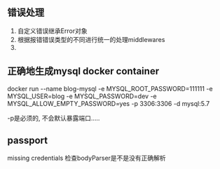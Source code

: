 错误处理
----

1. 自定义错误继承Error对象
2. 根据报错错误类型的不同进行统一的处理middlewares
3. 

正确地生成mysql docker container
---

docker run --name blog-mysql -e MYSQL_ROOT_PASSWORD=111111 -e MYSQL_USER=blog -e MYSQL_PASSWORD=dev -e MYSQL_ALLOW_EMPTY_PASSWORD=yes -p 3306:3306  -d mysql:5.7

-p是必须的, 不会默认暴露端口.....


passport
---

missing credentials
检查bodyParser是不是没有正确解析